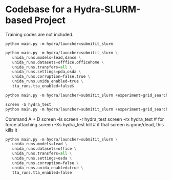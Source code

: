 # Codebase for a Hydra-SLURM-based Project

Training codes are not included.

`python main.py -m hydra/launcher=submitit_slurm`

```python
python main.py -m hydra/launcher=submitit_slurm \
   unida_runs.models=lead,dance \
   unida_runs.datasets=offfice,officehome \
   unida_runs.transfers=all \
   unida_runs.settings=pda,osda \
   unida_runs.corruption=false,true \
   unida_runs.unida_enabled=true \
   tta_runs.tta_enabled=false&
```

```python
python main.py -m hydra/launcher=submitit_slurm +experiment=grid_search &

screen -S hydra_test
python main.py -m hydra/launcher=submitit_slurm +experiment=grid_search
```

Command A + D
screen -ls
screen -r hydra_test
screen -rx hydra_test # for force attaching
screen -Xs hydra_test kill # if that screen is gone/dead, this kills it

```python
python main.py -m hydra/launcher=submitit_slurm \
   unida_runs.models=lead \
   unida_runs.datasets=office \
   unida_runs.transfers=all \
   unida_runs.settings=osda \
   unida_runs.corruption=false \
   unida_runs.unida_enabled=true \
   tta_runs.tta_enabled=false
```
